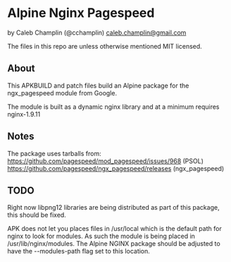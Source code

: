 Alpine Nginx Pagespeed
======================

by Caleb Champlin (@cchamplin) <caleb.champlin@gmail.com>

The files in this repo are unless otherwise mentioned MIT licensed.

About
-----

This APKBUILD and patch files build an Alpine package for the ngx_pagespeed module from Google.

The module is built as a dynamic nginx library and at a minimum requires nginx-1.9.11

Notes
-----

The package uses tarballs from:
https://github.com/pagespeed/mod_pagespeed/issues/968 (PSOL)
https://github.com/pagespeed/ngx_pagespeed/releases (ngx_pagespeed)


TODO
----

Right now libpng12 libraries are being distributed as part of this package, this should be fixed.

APK does not let you places files in /usr/local which is the default path for nginx to look for modules. 
As such the module is being placed in /usr/lib/nginx/modules. The Alpine NGINX package should be adjusted
to have the --modules-path flag set to this location.

